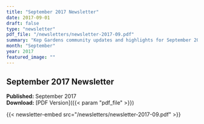 ```yaml
---
title: "September 2017 Newsletter"
date: 2017-09-01
draft: false
type: "newsletter"
pdf_file: "/newsletters/newsletter-2017-09.pdf"
summary: "Kep Gardens community updates and highlights for September 2017"
month: "September"
year: 2017
featured_image: ""
---
```


## September 2017 Newsletter

**Published:** September 2017  
**Download:** [PDF Version]({{< param "pdf_file" >}})

{{< newsletter-embed src="/newsletters/newsletter-2017-09.pdf" >}}
